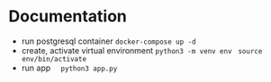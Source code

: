 # Documentation

  - run postgresql container
       ``` docker-compose up -d ```
  - create, activate virtual environment
       ``` python3 -m venv env ```
       ```  source env/bin/activate ```
- run app
       ```   python3 app.py ```